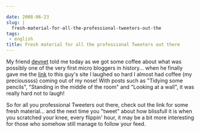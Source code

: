 ```yaml
---

date: 2008-06-23
slug: |
  fresh-material-for-all-the-professional-tweeters-out-the
tags:
 - english
title: Fresh material for all the professional Tweeters out there
---
```


My friend [devnet](http://linux-blog.org/) told me today as we got some
coffee about what was possibly one of the very first micro bloggers in
history... when he finally gave me the
[link](http://www.wibsite.com/wiblog/dull/) to this guy's site I laughed
so hard I almost had coffee (my precioussss) coming out of my nose! With
posts such as "Tidying some pencils", "Standing in the middle of the
room" and "Looking at a wall", it was really hard not to laugh!

So for all you professional Tweeters out there, check out the link for
some fresh material... and the next time you "tweet" about how blissfull
it is when you scratched your knee, every flippin' hour, it may be a bit
more interesting for those who somehow still manage to follow your feed.

